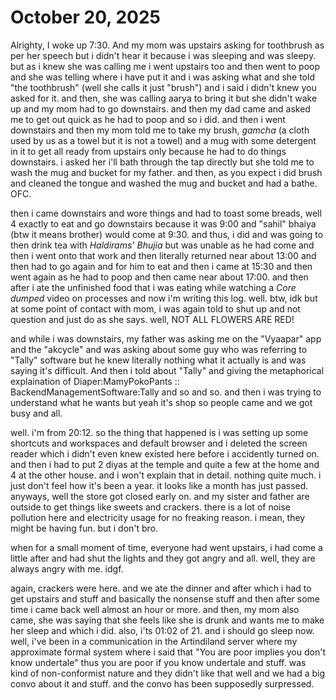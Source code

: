 # October 20, 2025

Alrighty, I woke up 7:30. And my mom was upstairs asking for toothbrush as per
her speech but i didn't hear it because i was sleeping and was sleepy. but as i
knew she was calling me i went upstairs too and then went to poop and she was
telling where i have put it and i was asking what and she told "the toothbrush"
(well she calls it just "brush") and i said i didn't knew you asked for it. and
then, she was calling aarya to bring it but she didn't wake up and my mom had to
go downstairs. and then my dad came and asked me to get out quick as he had to
poop and so i did. and then i went downstairs and then my mom told me to take my
brush, _gamcha_ (a cloth used by us as a towel but it is not a towel) and a mug
with some detergent in it to get all ready from upstairs only because he had to
do things downstairs. i asked her i'll bath through the tap directly but she
told me to wash the mug and bucket for my father. and then, as you expect i did
brush and cleaned the tongue and washed the mug and bucket and had a bathe. OFC.

then i came downstairs and wore things and had to toast some breads, well 4
exactly to eat and go downstairs because it was 9:00 and "sahil" bhaiya (btw it
means brother) would come at 9:30. and thus, i did and was going to then drink
tea with _Haldirams' Bhujia_ but was unable as he had come and then i went onto
that work and then literally returned near about 13:00 and then had to go again
and for him to eat and then i came at 15:30 and then went again as he had to
poop and then came near about 17:00. and then after i ate the unfinished food
that i was eating while watching a _Core dumped_ video on processes and now i'm
writing this log. well. btw, idk but at some point of contact with mom, i was
again told to shut up and not question and just do as she says. well, NOT ALL
FLOWERS ARE RED!

and while i was downstairs, my father was asking me on the "Vyaapar" app and the
"akcycle" and was asking about some guy who was referring to "Tally" software
but he knew literally nothing what it actually is and was saying it's difficult.
And then i told about "Tally" and giving the metaphorical explaination of
Diaper:MamyPokoPants :: BackendManagementSoftware:Tally and so and so. and then
i was trying to understand what he wants but yeah it's shop so people came and
we got busy and all.

well. i'm from 20:12. so the thing that happened is i was setting up some
shortcuts and workspaces and default browser and i deleted the screen reader
which i didn't even knew existed here before i accidently turned on. and then i
had to put 2 diyas at the temple and quite a few at the home and 4 at the other
house. and i won't explain that in detail. nothing quite much. i just don't feel
how it's been a year. it looks like a month has just passed. anyways, well the
store got closed early on. and my sister and father are outside to get things
like sweets and crackers. there is a lot of noise pollution here and electricity
usage for no freaking reason. i mean, they might be having fun. but i don't bro.

when for a small moment of time, everyone had went upstairs, i had come a little
after and had shut the lights and they got angry and all. well, they are always
angry with me. idgf.

again, crackers were here. and we ate the dinner and after which i had to get
upstairs and stuff and basically the nonsense stuff and then after some time i
came back well almost an hour or more. and then, my mom also came, she was
saying that she feels like she is drunk and wants me to make her sleep and which
i did. also, i'ts 01:02 of 21. and i should go sleep now. well, i've been in a
communication in the Artindiland server where my approximate formal system where
i said that "You are poor implies you don't know undertale" thus you are poor if
you know undertale and stuff. was kind of non-conformist nature and they didn't
like that well and we had a big convo about it and stuff. and the convo has been
supposedly surpressed.
